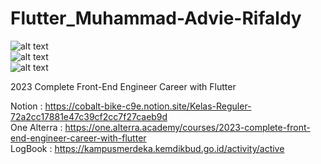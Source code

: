 # Flutter_Muhammad-Advie-Rifaldy

![alt text](https://kampusmerdeka.kemdikbud.go.id/static/media/logo-white.d216d864.webp) <br />
![alt text](https://storage.googleapis.com/cms-storage-bucket/ec64036b4eacc9f3fd73.svg) <br />
![alt text](https://www.alterra.id/wp-content/themes/alterra-wp/assets/revamp/img/logo_nav@2x.png) <br />

2023 Complete Front-End Engineer Career with Flutter

Notion       : https://cobalt-bike-c9e.notion.site/Kelas-Reguler-72a2cc17881e47c39cf2cc7f27caeb9d <br />
One Alterra  : https://one.alterra.academy/courses/2023-complete-front-end-engineer-career-with-flutter <br />
LogBook      : https://kampusmerdeka.kemdikbud.go.id/activity/active <br />
